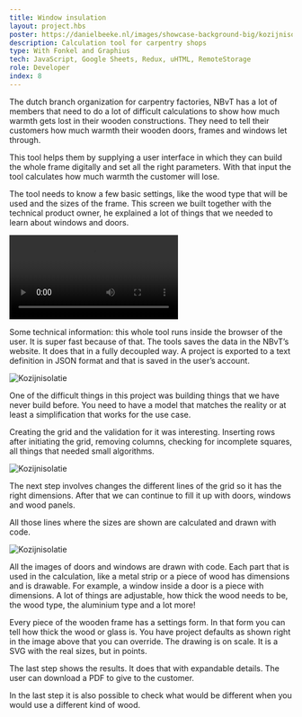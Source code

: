```yaml
---
title: Window insulation
layout: project.hbs
poster: https://danielbeeke.nl/images/showcase-background-big/kozijnisolatie.jpg
description: Calculation tool for carpentry shops
type: With Fonkel and Graphius
tech: JavaScript, Google Sheets, Redux, uHTML, RemoteStorage
role: Developer
index: 8
---
```


The dutch branch organization for carpentry factories, NBvT has a lot of members that need to do a lot of difficult calculations to show how much warmth gets lost in their wooden constructions. They need to tell their customers how much warmth their wooden doors, frames and windows let through.

This tool helps them by supplying a user interface in which they can build the whole frame digitally and set all the right parameters. With that input the tool calculates how much warmth the customer will lose.

The tool needs to know a few basic settings, like the wood type that will be used and the sizes of the frame. This screen we built together with the technical product owner, he explained a lot of things that we needed to learn about windows and doors.

<video src="/assets/kozijnisolatie.webm" autoplay controls></video>

Some technical information: this whole tool runs inside the browser of the user. It is super fast because of that. The tools saves the data in the NBvT’s website. It does that in a fully decoupled way. A project is exported to a text definition in JSON format and that is saved in the user’s account.

![Kozijnisolatie](/assets/kozijnisolatie-1.png)

One of the difficult things in this project was building things that we have never build before. You need to have a model that matches the reality or at least a simplification that works for the use case.

Creating the grid and the validation for it was interesting. Inserting rows after initiating the grid, removing columns, checking for incomplete squares, all things that needed small algorithms.

![Kozijnisolatie](/assets/kozijnisolatie-2.png)

The next step involves changes the different lines of the grid so it has the right dimensions. After that we can continue to fill it up with doors, windows and wood panels.

All those lines where the sizes are shown are calculated and drawn with code.

![Kozijnisolatie](/assets/kozijnisolatie-3.png)

All the images of doors and windows are drawn with code. Each part that is used in the calculation, like a metal strip or a piece of wood has dimensions and is drawable. For example, a window inside a door is a piece with dimensions.
A lot of things are adjustable, how thick the wood needs to be, the wood type, the aluminium type and a lot more!

Every piece of the wooden frame has a settings form. In that form you can tell how thick the wood or glass is. You have project defaults as shown right in the image above that you can override. The drawing is on scale. It is a SVG with the real sizes, but in points.

The last step shows the results. It does that with expandable details. The user can download a PDF to give to the customer.

In the last step it is also possible to check what would be different when you would use a different kind of wood.